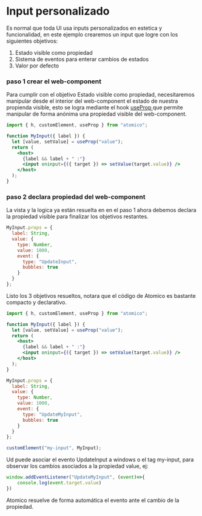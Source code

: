 # Input personalizado

Es normal que toda UI usa inputs personalizados en estetica y funcionalidad, en este ejemplo crearemos un input que logre con los siguientes objetivos:

1. Estado visible como propiedad 
2. Sistema de eventos para enterar cambios de estados
3. Valor por defecto 

### paso 1 crear el web-component

Para cumplir con el objetivo Estado visible como propiedad, necesitaremos manipular desde el interior del web-component el estado de nuestra propienda visible, esto se logra mediante el hook [useProp ](../hooks/useprop.md)que permite manipular de forma anónima una propiedad visible del web-component.

```jsx
import { h, customElement, useProp } from "atomico";

function MyInput({ label }) {
  let [value, setValue] = useProp("value");
  return (
    <host>
      {label && label + " :"}
      <input oninput={({ target }) => setValue(target.value)} />
    </host>
  );
}
```

### paso 2 declara propiedad del web-component

La vista y la logica ya están resuelta en en el paso 1 ahora debemos declara la propiedad visible para finalizar los objetivos restantes.

```jsx
MyInput.props = {
  label: String,
  value: {
    type: Number,
    value: 1000,
    event: {
      type: "UpdateInput",
      bubbles: true
    }
  }
};
```

Listo los 3 objetivos resueltos, notara que el código de Atomico es bastante compacto y declarativo.

```jsx
import { h, customElement, useProp } from "atomico";

function MyInput({ label }) {
  let [value, setValue] = useProp("value");
  return (
    <host>
      {label && label + " :"}
      <input oninput={({ target }) => setValue(target.value)} />
    </host>
  );
}

MyInput.props = {
  label: String,
  value: {
    type: Number,
    value: 1000,
    event: {
      type: "UpdateMyInput",
      bubbles: true
    }
  }
};

customElement("my-input", MyInput);

```

Ud puede asociar el evento UpdateInput a windows o el tag my-input, para observar los cambios asociados a la propiedad value, ej:

```javascript
window.addEventListener("UpdateMyInput", (event)=>{
    console.log(event.target.value)
})
```

Atomico resuelve de forma automática el evento ante el cambio de la propiedad.

